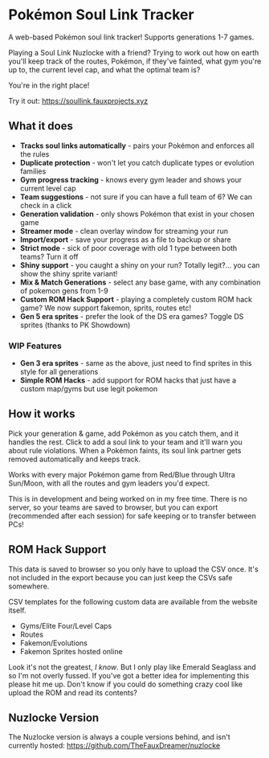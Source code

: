 # Pokémon Soul Link Tracker

A web-based Pokémon soul link tracker! Supports generations 1-7 games.

Playing a Soul Link Nuzlocke with a friend? Trying to work out how on earth you'll keep track of the routes, Pokémon, if they've fainted, what gym you're up to, the current level cap, and what the optimal team is?

You're in the right place!

Try it out: https://soullink.fauxprojects.xyz

## What it does

- **Tracks soul links automatically** - pairs your Pokémon and enforces all the rules
- **Duplicate protection** - won't let you catch duplicate types or evolution families  
- **Gym progress tracking** - knows every gym leader and shows your current level cap
- **Team suggestions** - not sure if you can have a full team of 6? We can check in a click
- **Generation validation** - only shows Pokémon that exist in your chosen game
- **Streamer mode** - clean overlay window for streaming your run
- **Import/export** - save your progress as a file to backup or share
- **Strict mode** - sick of poor coverage with old 1 type between both teams? Turn it off
- **Shiny support** - you caught a shiny on your run? Totally legit?... you can show the shiny sprite variant!
- **Mix & Match Generations** - select any base game, with any combination of pokemon gens from 1-9
- **Custom ROM Hack Support** - playing a completely custom ROM hack game? We now support fakemon, sprits, routes etc!
- **Gen 5 era sprites** - prefer the look of the DS era games? Toggle DS sprites (thanks to PK Showdown)

### WIP Features
- **Gen 3 era sprites** - same as the above, just need to find sprites in this style for all generations
- **Simple ROM Hacks** - add support for ROM hacks that just have a custom map/gyms but use legit pokemon


## How it works

Pick your generation & game, add Pokémon as you catch them, and it handles the rest. Click to add a soul link to your team and it'll warn you about rule violations. When a Pokémon faints, its soul link partner gets removed automatically and keeps track.

Works with every major Pokémon game from Red/Blue through Ultra Sun/Moon, with all the routes and gym leaders you'd expect.

This is in development and being worked on in my free time. There is no server, so your teams are saved to browser, but you can export (recommended after each session) for safe keeping or to transfer between PCs!

## ROM Hack Support

This data is saved to browser so you only have to upload the CSV once. It's not included in the export because you can just keep the CSVs safe somewhere.

CSV templates for the following custom data are available from the website itself.
- Gyms/Elite Four/Level Caps
- Routes
- Fakemon/Evolutions
- Fakemon Sprites hosted online

Look it's not the greatest, _I know_.
But I only play like Emerald Seaglass and so I'm not overly fussed. If you've got a better idea for implementing this please hit me up. Don't know if you could do something crazy cool like upload the ROM and read its contents?

## Nuzlocke Version

The Nuzlocke version is always a couple versions behind, and isn't currently hosted: https://github.com/TheFauxDreamer/nuzlocke
